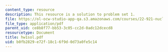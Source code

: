```yaml
---
content_type: resource
description: This resource is a solution to problem set 1.
file: https://ol-ocw-studio-app-qa.s3.amazonaws.com/courses/22-921-nuclear-power-plant-dynamics-and-control-january-iap-2006/b0fb2829e72f18c16f9d0d73a0fe5c14_hw1sol.pdf
file_type: application/pdf
parent_uid: ce8b8f77-bb53-3c05-cc2d-0adc12dcecd8
resourcetype: Document
title: hw1sol.pdf
uid: b0fb2829-e72f-18c1-6f9d-0d73a0fe5c14
---
```

